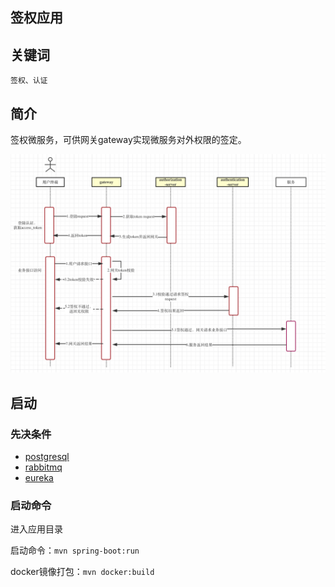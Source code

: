 签权应用
----------

## 关键词

`签权、认证`

## 简介

签权微服务，可供网关gateway实现微服务对外权限的签定。

![授权签权服务架构](../../docs/auth.png)

## 启动

### 先决条件

- [postgresql](http://www.postgresql.org/)
- [rabbitmq](http://rabbitmq.io/download)
- [eureka](../../center/eureka)

### 启动命令

进入应用目录

启动命令：`mvn spring-boot:run`

docker镜像打包：`mvn docker:build`



